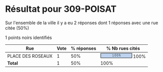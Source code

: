 # Résultat pour 309-POISAT

Sur l'ensemble de la ville il y a eu 2 réponses dont 1 réponses avec une rue citée (50%)

1 points noirs identifiés

| Rue | Vote | % réponses | % Nb rues cités|
|-----|------|------------|----------------|
| PLACE DES ROSEAUX | 1 | 50% | <img src="../../img/bar_100.gif" />&nbsp;100%|
| **Total** | 1 | 50% | 100%|
